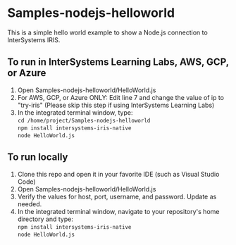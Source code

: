 # Samples-nodejs-helloworld
This is a simple hello world example to show a Node.js connection to InterSystems IRIS. 

## To run in InterSystems Learning Labs, AWS, GCP, or Azure
1. Open Samples-nodejs-helloworld/HelloWorld.js
2. For AWS, GCP, or Azure ONLY: Edit line 7 and change the value of ip to "try-iris" (Please skip this step if using InterSystems Learning Labs)   
3. In the integrated terminal window, type:  
	`cd /home/project/Samples-nodejs-helloworld`  
	`npm install intersystems-iris-native`  
	`node HelloWorld.js`  
	
## To run locally
1. Clone this repo and open it in your favorite IDE (such as Visual Studio Code)
2. Open Samples-nodejs-helloworld/HelloWorld.js 
3. Verify the values for host, port, username, and password. Update as needed.
4. In the integrated terminal window, navigate to your repository's home directory and type:  
	`npm install intersystems-iris-native`  
	`node HelloWorld.js`  
